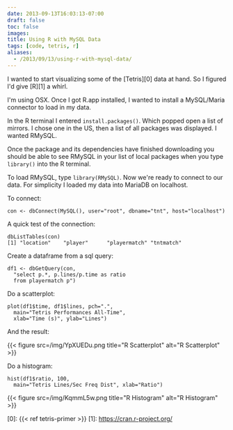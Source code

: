 ```yaml
---
date: 2013-09-13T16:03:13-07:00
draft: false
toc: false
images:
title: Using R with MySQL Data
tags: [code, tetris, r]
aliases:
  - /2013/09/13/using-r-with-mysql-data/
---
```


I wanted to start visualizing some of the [Tetris][0] data at hand. So I figured I'd give [R][1] a whirl.

I'm using OSX. Once I got R.app installed, I wanted to install a MySQL/Maria connector to load in my data.

In the R terminal I entered ```install.packages()```. Which popped open a list of mirrors. I chose one in the US, then a list of all packages was displayed. I wanted RMySQL.

Once the package and its dependencies have finished downloading you should be able to see RMySQL in your list of local packages when you type ```library()``` into the R terminal.

To load RMySQL, type ```library(RMySQL)```. Now we're ready to connect to our data. For simplicity I loaded my data into MariaDB on localhost.

To connect:

```
con <- dbConnect(MySQL(), user="root", dbname="tnt", host="localhost")
```

A quick test of the connection:

```
dbListTables(con)
[1] "location"    "player"      "playermatch" "tntmatch"
```

Create a dataframe from a sql query:

```
df1 <- dbGetQuery(con,
  "select p.*, p.lines/p.time as ratio
  from playermatch p")
```


Do a scatterplot:

```
plot(df1$time, df1$lines, pch=".",
  main="Tetris Performances All-Time",
  xlab="Time (s)", ylab="Lines")
```

And the result:

{{< figure src=/img/YpXUEDu.png title="R Scatterplot" alt="R Scatterplot" >}}

Do a histogram:
```
hist(df1$ratio, 100,
  main="Tetris Lines/Sec Freq Dist", xlab="Ratio")
```

{{< figure src=/img/KqmmL5w.png title="R Histogram" alt="R Histogram" >}}


  [0]: {{< ref tetris-primer >}}
  [1]: https://cran.r-project.org/
